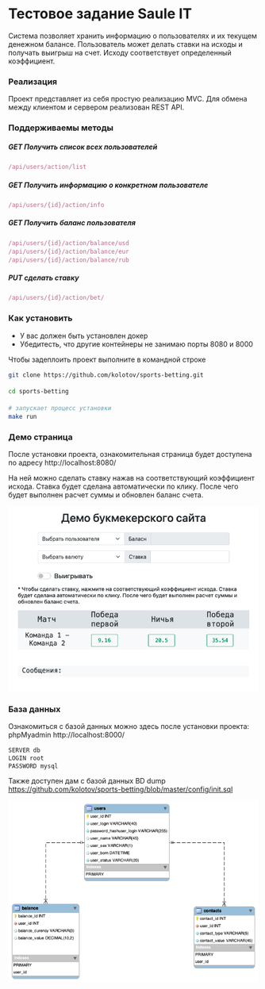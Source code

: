 # Тестовое задание Saule IT
Система позволяет хранить информацию о пользователях и их текущем денежном балансе. 
Пользователь может делать ставки на исходы и получать выигрыш на счет. Исходу соответствует
определенный коэффициент.

### Реализация
Проект представляет из себя простую реализацию MVC. Для обмена между клиентом и сервером реализован REST API.

### Поддерживаемы методы
##### GET Получить список всех пользователей
```js
/api/users/action/list
```

##### GET Получить информацию о конкретном пользователе
```js
/api/users/{id}/action/info
```

##### GET Получить баланс пользователя
```js
/api/users/{id}/action/balance/usd
/api/users/{id}/action/balance/eur
/api/users/{id}/action/balance/rub
```

##### PUT сделать ставку
```js
/api/users/{id}/action/bet/
```



### Как установить
* У вас должен быть установлен докер
* Убедитесть, что другие контейнеры не занимаю порты 8080 и 8000

Чтобы задеплоить проект выполните в командной строке
```bash
git clone https://github.com/kolotov/sports-betting.git

cd sports-betting

# запускает процесс установки
make run
```

### Демо страница

После установки проекта, ознакомительная страница будет доступена по адресу http://localhost:8080/

На ней можно сделать ставку нажав на соответствующий коэффициент исхода. Ставка будет сделана автоматически по клику. После чего будет выполнен расчет суммы и обновлен баланс счета. 

![alt text](doc/demo_screen.png)


### База данных
Ознакомиться с базой данных можно здесь после установки проекта: phpMyadmin http://localhost:8000/

```
SERVER db
LOGIN root
PASSWORD mysql
```

Также доступен дам с базой данных
BD dump https://github.com/kolotov/sports-betting/blob/master/config/init.sql


![alt text](doc/dbdiagram.png)


